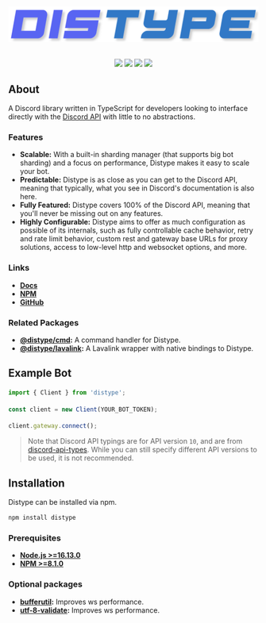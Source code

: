 <div align="center">
    <br>
    <a href="https://github.com/distype/distype"><img src="https://raw.githubusercontent.com/distype/assets/master/banner.png" width="600"></a>
    <br><br>
    <p>
        <a href="https://www.npmjs.com/package/distype"><img src="https://img.shields.io/npm/v/distype.svg?color=5162F&style=for-the-badge&logo=npm"></a>
        <a href="https://github.com/distype/distype/actions/workflows/build.yml"><img src="https://img.shields.io/github/workflow/status/distype/distype/Build?style=for-the-badge&logo=github"><a>
        <a href="https://github.com/distype/distype/actions/workflows/tests.yml"><img src="https://img.shields.io/github/workflow/status/distype/distype/Tests?label=tests&style=for-the-badge&logo=github"><a>
        <a href="https://discord.gg/E2JsYPPJYN"><img src="https://img.shields.io/discord/773939670505619486?color=5162F1&style=for-the-badge&logo=discord&logoColor=white"></a>
    </p>
</div>

## About

A Discord library written in TypeScript for developers looking to interface directly with the [Discord API](https://discord.com/developers/docs/intro) with little to no abstractions.

### Features

- **Scalable:** With a built-in sharding manager (that supports big bot sharding) and a focus on performance, Distype makes it easy to scale your bot.
- **Predictable:** Distype is as close as you can get to the Discord API, meaning that typically, what you see in Discord's documentation is also here.
- **Fully Featured:** Distype covers 100% of the Discord API, meaning that you'll never be missing out on any features.
- **Highly Configurable:** Distype aims to offer as much configuration as possible of its internals, such as fully controllable cache behavior, retry and rate limit behavior, custom rest and gateway base URLs for proxy solutions, access to low-level http and websocket options, and more.

### Links

- **[Docs](https://distype.br88c.dev/)**
- **[NPM](https://www.npmjs.com/package/distype)**
- **[GitHub](https://github.com/distype/distype)**

### Related Packages

- **[@distype/cmd](https://github.com/distype/cmd):** A command handler for Distype.
- **[@distype/lavalink](https://github.com/distype/lavalink):** A Lavalink wrapper with native bindings to Distype.

## Example Bot

```ts
import { Client } from 'distype';

const client = new Client(YOUR_BOT_TOKEN);

client.gateway.connect();
```

> Note that Discord API typings are for API version `10`, and are from [discord-api-types](https://www.npmjs.com/package/discord-api-types). While you can still specify different API versions to be used, it is not recommended.

## Installation

Distype can be installed via npm.
```sh
npm install distype
```

### Prerequisites

- **[Node.js >=16.13.0](https://nodejs.org/)**
- **[NPM >=8.1.0](https://www.npmjs.com/)**

### Optional packages

- **[bufferutil](https://www.npmjs.com/package/bufferutil/):** Improves ws performance.
- **[utf-8-validate](https://www.npmjs.com/package/utf-8-validate/):** Improves ws performance.
